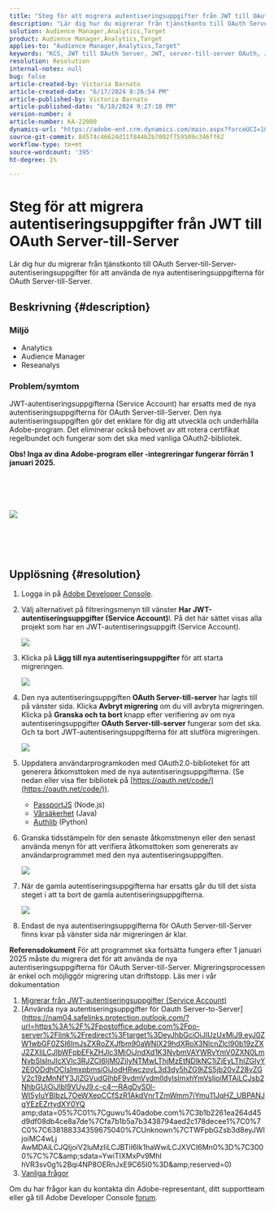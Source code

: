 ```yaml
---
title: "Steg för att migrera autentiseringsuppgifter från JWT till OAuth Server-till-server"
description: "Lär dig hur du migrerar från tjänstkonto till OAuth Server-till-server-autentiseringsuppgifter för att använda de nya autentiseringsuppgifterna för OAuth Server-till-server."
solution: Audience Manager,Analytics,Target
product: Audience Manager,Analytics,Target
applies-to: "Audience Manager,Analytics,Target"
keywords: "KCS, JWT till OAuth Server, JWT, server-till-server OAuth, Journey Analytics, migrera autentiseringsuppgifter"
resolution: Resolution
internal-notes: null
bug: false
article-created-by: Victoria Barnato
article-created-date: "6/17/2024 8:26:54 PM"
article-published-by: Victoria Barnato
article-published-date: "6/18/2024 9:27:18 PM"
version-number: 4
article-number: KA-22080
dynamics-url: "https://adobe-ent.crm.dynamics.com/main.aspx?forceUCI=1&pagetype=entityrecord&etn=knowledgearticle&id=a81938eb-e72c-ef11-840a-000d3a5a67ba"
source-git-commit: 84574c46624d11f844b2b7002f759509c346ff62
workflow-type: tm+mt
source-wordcount: '395'
ht-degree: 1%

---
```


# Steg för att migrera autentiseringsuppgifter från JWT till OAuth Server-till-Server


Lär dig hur du migrerar från tjänstkonto till OAuth Server-till-Server-autentiseringsuppgifter för att använda de nya autentiseringsuppgifterna för OAuth Server-till-Server.

## Beskrivning {#description}


### Miljö

- Analytics 
- Audience Manager
- Reseanalys


### Problem/symtom

JWT-autentiseringsuppgifterna (Service Account) har ersatts med de nya autentiseringsuppgifterna för OAuth Server-till-Server. Den nya autentiseringsuppgiften gör det enklare för dig att utveckla och underhålla Adobe-program. Det eliminerar också behovet av att rotera certifikat regelbundet och fungerar som det ska med vanliga OAuth2-bibliotek. 

<b>Obs! Inga av dina Adobe-program eller -integreringar fungerar förrän 1 januari 2025.</b>
<br><br> <br><br> <br><br><b>![](assets/___b41938eb-e72c-ef11-840a-000d3a5a67ba___.png)</b><br><br> <br><br> <br>

## Upplösning {#resolution}


1. Logga in på [Adobe Developer Console](https://developer.adobe.com/console).
2. Välj alternativet på filtreringsmenyn till vänster <b>Har JWT-autentiseringsuppgifter (Service Account)</b>l. På det här sättet visas alla projekt som har en JWT-autentiseringsuppgift (Service Account).

   ![](assets/9373633f-b52d-ef11-840a-000d3a5a67ba.png)
3. Klicka på <b>Lägg till nya autentiseringsuppgifter</b> för att starta migreringen.

   ![](assets/0482ee5e-b72d-ef11-840a-000d3a5a67ba.png)
4. Den nya autentiseringsuppgiften <b>OAuth Server-till-server</b> har lagts till på vänster sida. Klicka <b>Avbryt migrering</b> om du vill avbryta migreringen. Klicka på <b>Granska och ta bort </b>knapp efter verifiering av om nya autentiseringsuppgifter <b>OAuth Server-till-server</b> fungerar som det ska. Och ta bort JWT-autentiseringsuppgifterna för att slutföra migreringen.

   ![](assets/264867e3-b52d-ef11-840a-000d3a5a67ba.png)
5. Uppdatera användarprogramkoden med OAuth2.0-biblioteket för att generera åtkomsttoken med de nya autentiseringsuppgifterna. (Se nedan eller visa fler bibliotek på [https://oauth.net/code/](https://oauth.net/code/)).

   - [PassportJS](https://github.com/jaredhanson/passport) (Node.js)
   - [Vårsäkerhet](https://spring.io/projects/spring-security) (Java)
   - [Authlib](https://github.com/lepture/authlib) (Python)
6. Granska tidsstämpeln för den senaste åtkomstmenyn eller den senast använda menyn för att verifiera åtkomsttoken som genererats av användarprogrammet med den nya autentiseringsuppgiften.

   ![](assets/657f6b3f-b62d-ef11-840a-000d3a5a67ba.png)
7. När de gamla autentiseringsuppgifterna har ersatts går du till det sista steget i att ta bort de gamla autentiseringsuppgifterna.

   ![](assets/881d3cc5-b62d-ef11-840a-000d3a5a67ba.png)
8. Endast de nya autentiseringsuppgifterna för OAuth Server-till-Server finns kvar på vänster sida när migreringen är klar.




<b>Referensdokument</b>
För att programmet ska fortsätta fungera efter 1 januari 2025 måste du migrera det för att använda de nya autentiseringsuppgifterna för OAuth Server-till-Server.
Migreringsprocessen är enkel och möjliggör migrering utan driftstopp. Läs mer i vår dokumentation



1. [Migrerar från JWT-autentiseringsuppgifter (Service Account)](https://nam04.safelinks.protection.outlook.com/?url=https%3A%2F%2Fpostoffice.adobe.com%2Fpo-server%2Flink%2Fredirect%3Ftarget%3DeyJhbGciOiJIUzUxMiJ9.eyJ0ZW1wbGF0ZSI6ImJsZXRoZXJfbm90aWNlX29hdXRoX3NlcnZlcl90b19zZXJ2ZXIiLCJlbWFpbEFkZHJlc3MiOiJndXd1K3NvbmVAYWRvYmV0ZXN0LmNvbSIsInJlcXVlc3RJZCI6IjM0ZjIyNTMwLThjMzEtNDlkNC1iZjEyLThlZGIyY2E0ODdhOCIsImxpbmsiOiJodHRwczovL3d3dy5hZG9iZS5jb20vZ28vZGV2c19zMnNfbWlncmF0aW9uX2d1aWRlIiwibGFiZWwiOiI5IiwibG9jYWxlIjoiZW5fVVMifQ.Pr8LjAW5wq_tEqCQLs4Y2fwJSTW_Z2FH0CIVInolEKvySfPDiF7vl8Hg4S9ne_V6a74oLfCVzc99EE9K4XUoBQ&amp;amp;data=05%7C01%7Cguwu%40adobe.com%7C3b1b2261ea264d45d9df08db4ce8a7de%7Cfa7b1b5a7b34438794aed2c178decee1%7C0%7C0%7C638188334359675040%7CUnknown%7CTWFpbGZsb3d8eyJWIjoiMC4wLjAwMDAiLCJQIjoiV2luMzIiLCJBTiI6Ik1haWwiLCJXVCI6Mn0%3D%7C3000%7C%7C%7C&amp;amp;sdata=dd8x%2FoDHh0QUi3xboxa78uA54JXEaVq5qYkP8zkvymk%3D&amp;amp;reserved=0)
2. [Använda nya autentiseringsuppgifter för Oauth Server-to-Server](https://nam04.safelinks.protection.outlook.com/?url=https%3A%2F%2Fpostoffice.adobe.com%2Fpo-server%2Flink%2Fredirect%3Ftarget%3DeyJhbGciOiJIUzUxMiJ9.eyJ0ZW1wbGF0ZSI6ImJsZXRoZXJfbm90aWNlX29hdXRoX3NlcnZlcl90b19zZXJ2ZXIiLCJlbWFpbEFkZHJlc3MiOiJndXd1K3NvbmVAYWRvYmV0ZXN0LmNvbSIsInJlcXVlc3RJZCI6IjM0ZjIyNTMwLThjMzEtNDlkNC1iZjEyLThlZGIyY2E0ODdhOCIsImxpbmsiOiJodHRwczovL3d3dy5hZG9iZS5jb20vZ28vZGV2c19zMnNfY3JlZGVudGlhbF9vdmVydmlldyIsImxhYmVsIjoiMTAiLCJsb2NhbGUiOiJlbl9VUyJ9.c-c4—RAgDvS0l-WI5yIuYBIbzL7OeWXepCCfSzR1AkdVnrTZmWmm7jYmu11JqHZ_UBPANJqYEzEZrtydXY0YQ amp;data=05%7C01%7Cguwu%40adobe.com%7C3b1b2261ea264d45d9df08db4ce8a7de%7Cfa7b1b5a7b3438794aed2c178decee1%7C0%7C0%7C638188334359675040%7CUnknown%7CTWFpbGZsb3d8eyJWIjoiMC4wLj AwMDAiLCJQIjoiV2luMzIiLCJBTiI6Ik1haWwiLCJXVCI6Mn0%3D%7C3000%7C%7C&amp;amp;sdata=YwiTIXMxPv9Mhl hVR3sv0g%2Bqi4NP8OERnJxE9C65I0%3D&amp;amp;reserved=0)
3. [Vanliga frågor](https://nam04.safelinks.protection.outlook.com/?url=https%3A%2F%2Fpostoffice.adobe.com%2Fpo-server%2Flink%2Fredirect%3Ftarget%3DeyJhbGciOiJIUzUxMiJ9.eyJ0ZW1wbGF0ZSI6ImJsZXRoZXJfbm90aWNlX29hdXRoX3NlcnZlcl90b19zZXJ2ZXIiLCJlbWFpbEFkZHJlc3MiOiJndXd1K3NvbmVAYWRvYmV0ZXN0LmNvbSIsInJlcXVlc3RJZCI6IjM0ZjIyNTMwLThjMzEtNDlkNC1iZjEyLThlZGIyY2E0ODdhOCIsImxpbmsiOiJodHRwczovL3d3dy5hZG9iZS5jb20vZ28vZGV2c19zMnNfbWlncmF0aW9uX2d1aWRlX2ZhcSIsImxhYmVsIjoiMTEiLCJsb2NhbGUiOiJlbl9VUyJ9.8IlQUL_WbLKsMUDG4VHvqnwqI0l6TzEXSN0I_R_dXCswvDQpusEgm5LstaLYWzPy0crhk_ShRbmjZvMVS5t1Mg&amp;amp;data=05%7C01%7Cguwu%40adobe.com%7C3b1b2261ea264d45d9df08db4ce8a7de%7Cfa7b1b5a7b34438794aed2c178decee1%7C0%7C0%7C638188334359675040%7CUnknown%7CTWFpbGZsb3d8eyJWIjoiMC4wLjAwMDAiLCJQIjoiV2luMzIiLCJBTiI6Ik1haWwiLCJXVCI6Mn0%3D%7C3000%7C%7C%7C&amp;amp;sdata=n4WBY0gemPujdOZRaTMICsePuQJsuh9STbkgEsvyai8%3D&amp;amp;reserved=0)


Om du har frågor kan du kontakta din Adobe-representant, ditt supportteam eller gå till Adobe Developer Console [forum](https://nam04.safelinks.protection.outlook.com/?url=https%3A%2F%2Fpostoffice.adobe.com%2Fpo-server%2Flink%2Fredirect%3Ftarget%3DeyJhbGciOiJIUzUxMiJ9.eyJ0ZW1wbGF0ZSI6ImJsZXRoZXJfbm90aWNlX29hdXRoX3NlcnZlcl90b19zZXJ2ZXIiLCJlbWFpbEFkZHJlc3MiOiJndXd1K3NvbmVAYWRvYmV0ZXN0LmNvbSIsInJlcXVlc3RJZCI6IjM0ZjIyNTMwLThjMzEtNDlkNC1iZjEyLThlZGIyY2E0ODdhOCIsImxpbmsiOiJodHRwczovL2V4cGVyaWVuY2VsZWFndWVjb21tdW5pdGllcy5hZG9iZS5jb20vdDUvYWRvYmUtZGV2ZWxvcGVyLWNvbnNvbGUvY3QtcC9hZG9iZS1pby1jb25zb2xlIiwibGFiZWwiOiIxMiIsImxvY2FsZSI6ImVuX1VTIn0.P8FY77-eRzVSjnf09no_Hn5owFmpREoMVLK5OSTU6WWBApUGuQH0fokMAu1R0L-uTQlCovlnIGYD7NRoqMFD8g&amp;amp;data=05%7C01%7Cguwu%40adobe.com%7C3b1b2261ea264d45d9df08db4ce8a7de%7Cfa7b1b5a7b34438794aed2c178decee1%7C0%7C0%7C638188334359675040%7CUnknown%7CTWFpbGZsb3d8eyJWIjoiMC4wLjAwMDAiLCJQIjoiV2luMzIiLCJBTiI6Ik1haWwiLCJXVCI6Mn0%3D%7C3000%7C%7C%7C&amp;amp;sdata=%2FhbICP9PCZsfsNDrBYaGlEb%2FREbBJMjNZeWPzoOPJsk%3D&amp;amp;reserved=0).
